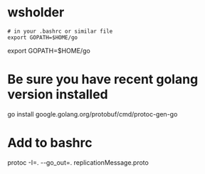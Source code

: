 # wsholder
```
# in your .bashrc or similar file
export GOPATH=$HOME/go
```
export GOPATH=$HOME/go
# Be sure you have recent golang version installed

go install google.golang.org/protobuf/cmd/protoc-gen-go


# Add to bashrc
protoc -I=. --go_out=. replicationMessage.proto
